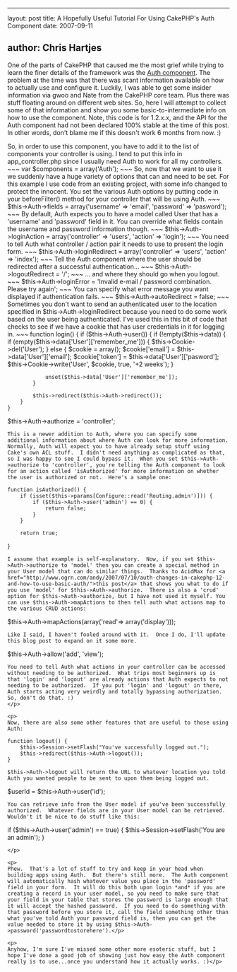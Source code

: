<hr />

<p>layout: post
title: A Hopefully Useful Tutorial For Using CakePHP's Auth Component
date: 2007-09-11</p>

<h2>author: Chris Hartjes</h2>

<p>One of the parts of CakePHP that caused me the most grief while trying to learn the finer details of the framework was the <a href="http://api.cakephp.org/1.2/class_auth_component.html">Auth component</a>.  The problem at the time was that there was scant information available on how to actually use and configure it.  Luckily, I was able to get some insider information via gwoo and Nate from the CakePHP core team.  Plus there was stuff floating around on different web sites.  So, here I will attempt to collect some of that information and show you some basic-to-intermediate info on how to use the component.  Note, this code is for 1.2.x.x, and the API for the Auth component had not been declared 100% stable at the time of this post.  In other words, don't blame me if this doesn't work 6 months from now. :)</p>

<p>
So, in order to use this component, you have to add it to the list of components your controller is using.  I tend to put this info in app_controller.php since I usually need Auth to work for all my controllers.
~~~
var $components = array('Auth');
~~~
So, now that we want to use it we suddenly have a huge variety of options that can and need to be set.  For this example I use code from an existing project, with some info changed to protect the innocent.  You set the various Auth options by putting code in your beforeFilter() method for your controller that will be using Auth.
~~~
$this->Auth->fields = array('username' => 'email', 'password' => 'pasword');
~~~
By default, Auth expects you to have a model called User that has a 'username' and 'password' field in it.  You can override what fields contain the username and password information though.
~~~
$this->Auth->loginAction = array('controller' => 'users', 'action' => 'login');
~~~
You need to tell Auth what controller / action pair it needs to use to present the login form.
~~~
$this->Auth->loginRedirect = array('controller' => 'users', 'action' => 'index');
~~~
Tell the Auth component where the user should be redirected after a successful authentication...
~~~
$this->Auth->logoutRedirect = '/';
~~~
... and where they should go when you logout.
~~~
$this->Auth->loginError = 'Invalid e-mail / password combination.  Please try again';
~~~
You can specify what error message you want displayed if authentication fails.
~~~
$this->Auth->autoRedirect = false;
~~~
Sometimes you don't want to send an authenticated user to the location specified in $this->Auth->loginRedirect because you need to do some work based on the user being authenticated.  I've used this in this bit of code that checks to see if we have a cookie that has user credentials in it for logging in.
~~~
    function login() {
        if ($this->Auth->user()) {
            if (!empty($this->data)) {
                if (empty($this->data['User']['remember_me'])) {
                    $this->Cookie->del('User');
                }
                else {
                    $cookie = array();
                    $cookie['email'] = $this->data['User']['email'];
                    $cookie['token'] = $this->data['User']['pasword'];
                    $this->Cookie->write('User', $cookie, true, '+2 weeks');
                }

                unset($this->data['User']['remember_me']);
            }

            $this->redirect($this->Auth->redirect());
        }
    }

$this->Auth->authorize = 'controller';
~~~
This is a newer addition to Auth, where you can specify some additional information about where Auth can look for more information.  Normally, Auth will expect you to have already setup stuff using Cake's own ACL stuff.  I didn't need anything as complicated as that, so I was happy to see I could bypass it.  When you set $this->Auth->authorize to 'controller', you're telling the Auth component to look for an action called 'isAuthorized' for more information on whether the user is authorized or not.  Here's a sample one:
~~~
    function isAuthorized() {
        if (isset($this->params[Configure::read('Routing.admin')])) {
            if ($this->Auth->user('admin') == 0) {
                return false;
            }
        }
        
        return true;
   }
~~~
I assume that example is self-explanatory.  Now, if you set $this->Auth->authorize to 'model' then you can create a special method in your User model that can do similar things.  Thanks to AcidMax for <a href="http://www.ogrn.com/andy/2007/07/10/auth-changes-in-cakephp-12-and-how-to-use-basic-auth/">this post</a> that shows you what to do if you use 'model' for $this->Auth->authorize.  There is also a 'crud' option for $this->Auth->authorize, but I have not used it myself. You can use $this->Auth->mapActions to then tell auth what actions map to the various CRUD actions:
~~~
$this->Auth->mapActions(array('read'=> array('display')));
~~~
Like I said, I haven't fooled around with it.  Once I do, I'll update this blog post to expand on it some more.
~~~
$this->Auth->allow('add', 'view');
~~~
You need to tell Auth what actions in your controller can be accessed without needing to be authorized.  What trips most beginners up is that 'login' and 'logout' are already actions that Auth expects to not needing to be authorized.  If you put 'login' and 'logout' in there, Auth starts acting very weirdly and totally bypassing authorization.  So, don't do that. :)
</p>

<p>
Now, there are also some other features that are useful to those using Auth:
~~~
    function logout() {
        $this->Session->setFlash("You've successfully logged out.");
        $this->redirect($this->Auth->logout());
    }

~~~
$this->Auth->logout will return the URL to whatever location you told Auth you wanted people to be sent to upon them being logged out.
~~~
$userId = $this->Auth->user('id');
~~~
You can retrieve info from the User model if you've been successfully authorized.  Whatever fields are in your User model can be retrieved.  Wouldn't it be nice to do stuff like this:
~~~
if ($this->Auth->user('admin') == true) {
     $this->Session->setFlash('You are an admin');
}
~~~
</p>

<p>
Phew.  That's a lot of stuff to try and keep in your head when building apps using Auth.  But there's still more.  The Auth component will automatically hash whatever value you place in the 'password' field in your form.  It will do this both upon login *and* if you are creating a record in your user model, so you need to make sure that your field in your table that stores the password is large enough that it will accept the hashed password.  If you need to do something with that password before you store it, call the field something other than what you've told Auth your password field is, then you can get the value needed to store it by using $this->Auth->password('passwordtostorehere').</p>

<p>
Anyhow, I'm sure I've missed some other more esoteric stuff, but I hope I've done a good job of showing just how easy the Auth component really is to use...once you understand how it actually works. :)</p>
